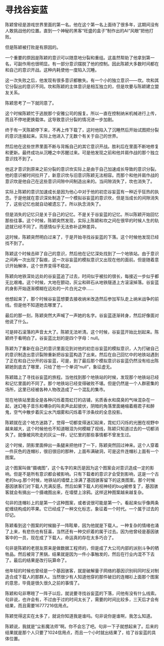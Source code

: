# 寻找谷妄蓝

陈颖曾经是游戏世界里面的第一名。他在这个第一名上面待了很多年，这期间没有人敢挑战他的位置。直到一个神秘的黑客“旺盛的盒子”制作出的AI“风眼”把他打败。

但是陈颖被打败是有原因的。

一个重要的原因是陈颖的意识可以随意地分裂和重组。这虽然帮助了他拿到第一名，可副作用也很明显。有一部分意识摆脱了他的控制。因此陈颖大多数时间都在和自己的意识开战。这种内耗使他一度陷入沉睡。

这一次失败之后，他发现有很多意识都散失。有一个小的独立意识——坎。坎和其它分裂出的意识不同。坎和陈颖的主体意识是相互独立的，但是坎要与陈颖建立盟友关系。

陈颖思考了一下就同意了。

这个时候陈颖忙于逃脱那个安雅公司的报复。所以一直在控制纳米机械进行上传，而且不停地更换载体。这导致意识分裂的情况进一步加剧。

终于有一天陈颖停下来，不再上传下载了，这时他陷入了沉睡然后开始试图把分裂的意识连接起来。实际上他进入了无数个有关于自己的世界。

然后他在这些世界里面不断与背叛自己的其它意识开战。胜利后在里面不断地修复和更新。最终成功从沉睡之中苏醒过来。可是他发现之前和他并肩作战的那个独立意识找不到了。

他这才意识到原来之前分裂的意识坎实际上是由于自己加速成长导致的意识分裂。他的意识被时间拉开了，新意识坎与旧意识陈颖无法相容。而那个和他并肩作战的意识坎是他自己在这些意识间隙中间制造出来的。当间隙消失了，坎也消失了。

实际上陈颖的意识加速成长是因为他心中对于他的初恋谷妄蓝有一种近乎狂热的执念。于是他就在意识深处制造了一个模拟谷妄蓝的意识坎，但是当成长的间隙消失了，这些记忆也就自动被遗忘了。所以执念消失了。

但是消失的记忆只是关于自己的记忆。不是关于谷妄蓝的记忆。所以陈颖开始回忆那些往事。这个时候，陈颖突然发现，实际上陈颖和坎之间在很早的时候人生的轨迹就已经不同了。而感情似乎无法弥补这种差异。

这时候，陈颖突然明白过来了，于是开始寻找谷妄蓝的下落。这个时候他发现已经找不到了。

陈颖这个时候击碎了自己的意识，然后他在记忆深处找到了一个地铁站。由于意识之间再一次出现了裂痕，这一次谷妄蓝的模拟意识又出现在他的面前。但是随着意识开始解体，这个世界变得不稳定。

陈颖向地铁深处远处的谷妄蓝追了过去，时间似乎被拉的很长，每接近一步似乎都无比艰难。这个时候，大地在颤动，灰尘和碎石从地铁隧道上方滚滚掉落。谷妄蓝的身影开始逐渐模糊在远处的一片白光之中……

他想起来了，那个时候谷妄蓝想要去接收纳米改造然后参加军队走上纳米战争的前线。但是他不知道她去哪里了。

最后的那一刻，陈颖突然大声喊了一声她的名字。谷妄蓝逐渐转身，然后好像面对他说了什么。

可是碎石滚落的声音太大了。陈颖无法听清。这个时候，谷妄蓝开始比划起来。陈颖终于看明白了。谷妄蓝比划的是四个字母：null。

陈颖为了重新在自己的意识里面见到对他的初恋谷妄蓝的模拟意识，人为打破自己的意识制造出意识裂隙重新把谷妄蓝构造了出来。然后在自己回忆中的地铁站遇到了正在和自己分开的谷妄蓝，可是，到了最后那个模拟意识谷妄蓝仍然没有给出陈颖她到底去了哪里，只给了他一个单词“null”，象征虚无。

陈颖踏上了寻找谷妄蓝的旅程。当他找到那个地铁站的时候，发现那个地铁站已经和记忆里面的不同了。那个地铁站已经变得破败不堪。但是仍然是一个人群密集的场所，这里已经被各种人物改造成了一个混乱的集市。

现在地铁站里面全是各种闪烁着霓虹灯的店铺，劣质香水和腐臭的气味混杂在一起，迷幻电子音乐和嘈杂的叫卖声此起彼伏，阴暗的角落里面蜷缩着瘾君子和醉鬼，空气中散步着灰尘水汽烟雾和闪烁着干涉条纹的全息投影。

陈颖就在这个地方迷路了，觉得一切都变得迷幻起来，霓虹灯闪烁的光圈在视野中越来越大，这个时候他也不知道眼泪为何模糊了视线，陈颖只知道过去的一切都消失了。就像被风吹走的灰尘一样，记忆里的那些事情都不曾发生过。

这个时候，阴影里面伸出一条腿来把他绊了一下，陈颖突然回过神来。这个人穿着一件灰色的连帽衫，很旧很旧的那种，上面布满破洞，可是这件连帽衫上面有一个图案。

这个图案叫做“摄魂图”，这个名字的来历是因为这个图案会对意识造成一定的影响。但是不是所有意识都会被影响。只有下载者的意识才会受到影响，这是一个古老的bug.那个时候，地铁站的墙壁上涂满了基因骇客留下的这类图案。那个时候基因骇客们对下载人充满反感。然后如果下载人的视神经的bug被修复了，基因骇客就会有搞出一个摄魂图出来，在墙壁上涂鸦。这样这种图案越来越复杂。

句非的连帽衫上的是第一个这种图案，或者说很可能是第一个。看起来似乎像两条蛇缠绕构成的苹果。它已经成了一种文化标志，象征着一个时代。一个属于过去的印记。

陈颖看到这个图案的时候脑子一阵眩晕，因为他就是下载人。一种复杂的情绪也涌了上来，有悲伤也有狂喜，当然还有一种交织着的属于过去。因为他曾经是基因骇客中的一员，现在成了下载人，命运真的存在太多巧合了。

句非是陈颖的老朋友原来是做数据工程师的，但是成了大公司内部的派别斗争的牺牲品。然后被背了黑锅，结果就是因为一件小事触发的，然后在行业内混不下去了。最后的结果是改行玩算命了。

他年轻的时候也曾经是一个基因骇客，就是破解量子网络的基因识别码同时反对制造合成下载人的那群人。当然很少有人知道他穿的那件破旧的连帽衫上面那个图案的意思，毕竟是很久很久之前的事情了。

陈颖和句非寒暄了一阵子以后，就说要寻找谷妄蓝的下落，问他有没有什么线索。句非说，也许会有，不过由于过的时间太长了，需要的时间比较多，三天后才会有结果，而且需要16777216信用点。

陈颖觉得这实在太多了，就说你知道我是谁吗。句非说你是谁啊，我怎么知道。

陈颖说，我就是“尘影魔法师”啊。你不会忘了吧。句非一下子就想起来了。后来的结果就是那个人只要了1024信用点，而且一个小时就出结果了，给了谷妄蓝的具体位置。
